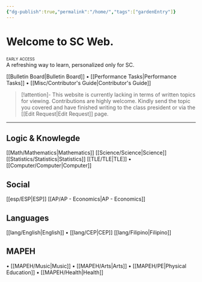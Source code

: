 ```yaml
---
{"dg-publish":true,"permalink":"/home/","tags":["gardenEntry"]}
---
```



# Welcome to SC Web.
<div style="font-variant: small-caps">early access</div>
A refreshing way to learn, personalized only for SC.

[[Bulletin Board\|Bulletin Board]] • [[Performance Tasks\|Performance Tasks]] • [[Misc/Contributor's Guide\|Contributor's Guide]]

>[!attention]- This website is currently lacking in terms of written topics for viewing.
>Contributions are highly welcome. Kindly send the topic you covered and have finished writing to the class president or via the [[Edit Request\|Edit Request]] page.

***

## Logic & Knowlegde
[[Math/Mathematics\|Mathematics]]
[[Science/Science\|Science]]
[[Statistics/Statistics\|Statistics]]
[[TLE/TLE\|TLE]]
• [[Computer/Computer\|Computer]]

## Social
[[esp/ESP\|ESP]]
[[AP/AP - Economics\|AP - Economics]]

## Languages
[[lang/English\|English]]
• [[lang/CEP\|CEP]]
[[lang/Filipino\|Filipino]]

## MAPEH
• [[MAPEH/Music\|Music]]
• [[MAPEH/Arts\|Arts]]
• [[MAPEH/PE\|Physical Education]]
• [[MAPEH/Health\|Health]]